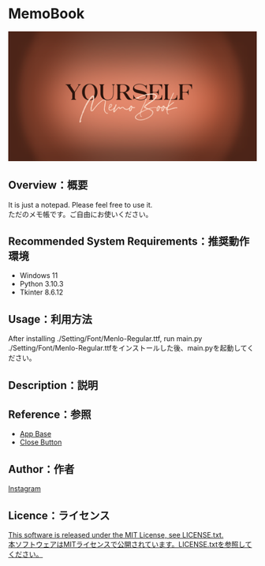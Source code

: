 # MemoBook
![png](https://github.com/YYUTY/MemoBook/blob/master/Setting/Texture/Picture/start.png)

## Overview：概要
It is just a notepad. Please feel free to use it.  
ただのメモ帳です。ご自由にお使いください。

## Recommended System Requirements：推奨動作環境
- Windows 11
- Python 3.10.3
- Tkinter 8.6.12

## Usage：利用方法
After installing ./Setting/Font/Menlo-Regular.ttf, run main.py  
./Setting/Font/Menlo-Regular.ttfをインストールした後、main.pyを起動してください。

## Description：説明


## Reference：参照
- [App Base](https://qiita.com/TANAKA-V/items/57f88d6c1ab6450faf4f)
- [Close Button](https://stackoverflow.com/questions/39458337/is-there-a-way-to-add-close-buttons-to-tabs-in-tkinter-ttk-notebook)

## Author：作者
[Instagram](https://www.instagram.com/yatsuha_sd/)

## Licence：ライセンス
[This software is released under the MIT License, see LICENSE.txt.](https://github.com/YYUTY/MemoBook/blob/master/LICENSE.txt)  
[本ソフトウェアはMITライセンスで公開されています。LICENSE.txtを参照してください。](https://github.com/YYUTY/MemoBook/blob/master/LICENSE.txt)
